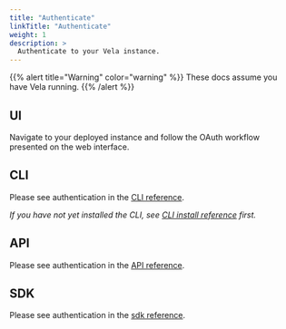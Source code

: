 ```yaml
---
title: "Authenticate"
linkTitle: "Authenticate"
weight: 1
description: >
  Authenticate to your Vela instance.
---
```


{{% alert title="Warning" color="warning" %}}
These docs assume you have Vela running.
{{% /alert %}}

## UI

Navigate to your deployed instance and follow the OAuth workflow presented on the web interface.

## CLI

Please see authentication in the [CLI reference](/docs/usage/reference/cli/authentication).

_If you have not yet installed the CLI, see [CLI install reference](/docs/usage/reference/cli/install) first._

## API

Please see authentication in the [API reference](/docs/usage/reference/api/authentication).

## SDK

Please see authentication in the [sdk reference](/docs/usage/reference/sdk/authentication).
